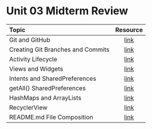 # Unit 03 Midterm Review

|Topic|Resource|
|:-|:-:|
|Git and GitHub|[link](https://try.github.io/levels/1/challenges/1)|
|Creating Git Branches and Commits|[link](http://dont-be-afraid-to-commit.readthedocs.io/en/latest/git/commandlinegit.html)|
|Activity Lifecycle|[link](https://github.com/C4Q/AC-Android/tree/master/lessons/android-lifecycle)|
|Views and Widgets|[link](https://github.com/C4Q/AC-Android/tree/master/lessons/android-views)|
|Intents and SharedPreferences|[link](https://github.com/C4Q/AC-Android/tree/master/lessons/shared-preferences)|
|getAll() SharedPreferences|[link](https://stackoverflow.com/questions/22089411/how-to-get-all-keys-of-sharedpreferences-programmatically-in-android)|
|HashMaps and ArrayLists|[link](https://github.com/C4Q/AC-Android/blob/master/lessons/arrays-arraylists/arrays-ArrayLists-HashMaps/README.md)|
|RecyclerView|[link](https://github.com/C4Q/AC-Android/blob/master/lessons/recyclerview/review/README.md)|
|README.md File Composition|[link](https://github.com/adam-p/markdown-here/wiki/Markdown-Cheatsheet)|
